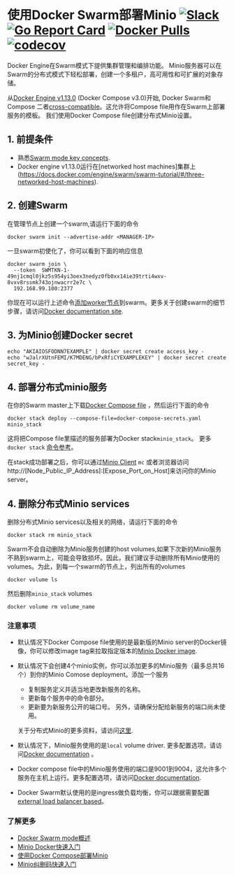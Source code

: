 # 使用Docker Swarm部署Minio [![Slack](https://slack.minio.io/slack?type=svg)](https://slack.minio.io) [![Go Report Card](https://goreportcard.com/badge/minio/minio)](https://goreportcard.com/report/minio/minio) [![Docker Pulls](https://img.shields.io/docker/pulls/minio/minio.svg?maxAge=604800)](https://hub.docker.com/r/minio/minio/) [![codecov](https://codecov.io/gh/minio/minio/branch/master/graph/badge.svg)](https://codecov.io/gh/minio/minio)

Docker Engine在Swarm模式下提供集群管理和编排功能。 Minio服务器可以在Swarm的分布式模式下轻松部署，创建一个多租户，高可用性和可扩展的对象存储。

从[Docker Engine v1.13.0](https://blog.docker.com/2017/01/whats-new-in-docker-1-13/) (Docker Compose v3.0)开始, Docker Swarm和Compose 二者[cross-compatible](https://docs.docker.com/compose/compose-file/#version-3)。这允许将Compose file用作在Swarm上部署服务的模板。 我们使用Docker Compose file创建分布式Minio设置。

## 1. 前提条件

* 熟悉[Swarm mode key concepts](https://docs.docker.com/engine/swarm/key-concepts/).
* Docker engine v1.13.0运行在[networked host machines]集群上(https://docs.docker.com/engine/swarm/swarm-tutorial/#/three-networked-host-machines).

## 2. 创建Swarm
在管理节点上创建一个swarm,请运行下面的命令

```shell
docker swarm init --advertise-addr <MANAGER-IP>
```
一旦swarm初使化了，你可以看到下面的响应信息

```shell
docker swarm join \
  --token  SWMTKN-1-49nj1cmql0jkz5s954yi3oex3nedyz0fb0xx14ie39trti4wxv-8vxv8rssmk743ojnwacrr2e7c \
  192.168.99.100:2377
```

你现在可以运行上述命令[添加worker节点](https://docs.docker.com/engine/swarm/swarm-tutorial/add-nodes/)到swarm。更多关于创建swarm的细节步骤，请访问[Docker documentation site](https://docs.docker.com/engine/swarm/swarm-tutorial/create-swarm/).

## 3. 为Minio创建Docker secret

```shell
echo "AKIAIOSFODNN7EXAMPLE" | docker secret create access_key -
echo "wJalrXUtnFEMI/K7MDENG/bPxRfiCYEXAMPLEKEY" | docker secret create secret_key -
```

## 4. 部署分布式minio服务

在你的Swarm master上下载[Docker Compose file](https://github.com/minio/minio/blob/master/docs/orchestration/docker-swarm/docker-compose-secrets.yaml?raw=true) ，然后运行下面的命令

```shell
docker stack deploy --compose-file=docker-compose-secrets.yaml minio_stack
```

这将把Compose file里描述的服务部署为Docker stack`minio_stack`。 更多 `docker stack` [命令参考](https://docs.docker.com/engine/reference/commandline/stack/)。

在stack成功部署之后，你可以通过[Minio Client](https://docs.minio.io/docs/zh_CN/minio-client-complete-guide) `mc` 或者浏览器访问http://[Node_Public_IP_Address]:[Expose_Port_on_Host]来访问你的Minio server。

## 4. 删除分布式Minio services

删除分布式Minio services以及相关的网络，请运行下面的命令

```shell
docker stack rm minio_stack
```
Swarm不会自动删除为Minio服务创建的host volumes,如果下次新的Minio服务不熟到swarm上，可能会导致损坏。因此，我们建议手动删除所有Minio使用的volumes。为此，到每一个swarm的节点上，列出所有的volumes

```shell
docker volume ls
```
然后删除`minio_stack` volumes

```shell
docker volume rm volume_name 
```

### 注意事项

* 默认情况下Docker Compose file使用的是最新版的Minio server的Docker镜像，你可以修改image tag来拉取指定版本的[Minio Docker image](https://hub.docker.com/r/minio/minio/).

* 默认情况下会创建4个minio实例，你可以添加更多的Minio服务（最多总共16个）到你的Minio Comose deployment。添加一个服务
  * 复制服务定义并适当地更改新服务的名称。
  * 更新每个服务中的命令部分。
  * 更新要为新服务公开的端口号。 另外，请确保分配给新服务的端口尚未使用。

  关于分布式Minio的更多资料，请访问[这里](https://docs.minio.io/docs/zh_CN/distributed-minio-quickstart-guide).

* 默认情况下，Minio服务使用的是`local` volume driver. 更多配置选项，请访问[Docker documentation](https://docs.docker.com/compose/compose-file/#/volume-configuration-reference) 。

* Docker compose file中的Minio服务使用的端口是9001到9004，这允许多个服务在主机上运行。更多配置选项，请访问[Docker documentation](https://docs.docker.com/compose/compose-file/#/ports).

* Docker Swarm默认使用的是ingress做负载均衡，你可以跟据需要配置[external load balancer based](https://docs.docker.com/engine/swarm/ingress/#/configure-an-external-load-balancer)。

### 了解更多
- [Docker Swarm mode概述](https://docs.docker.com/engine/swarm/)
- [Minio Docker快速入门](https://docs.minio.io/docs/zh_CN/minio-docker-quickstart-guide)
- [使用Docker Compose部署Minio](https://docs.minio.io/docs/zh_CN/deploy-minio-on-docker-compose)
- [Minio纠删码快速入门](https://docs.minio.io/docs/zh_CN/minio-erasure-code-quickstart-guide)
